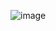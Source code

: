 ![image](https://github.com/Cyber3x/upd-chat-app/assets/43354922/69834d20-2bdf-4ec8-bebe-0fb8b22e0494)
